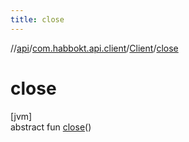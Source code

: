 ```yaml
---
title: close
---
```

//[api](../../../index.html)/[com.habbokt.api.client](../index.html)/[Client](index.html)/[close](close.html)



# close



[jvm]\
abstract fun [close](close.html)()




